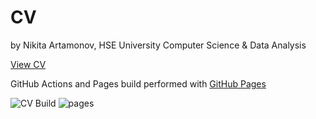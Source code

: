 # CV

by Nikita Artamonov, HSE University Computer Science & Data Analysis

[View CV](https://prnickinv.github.io/cv/cv/resume.pdf)

GitHub Actions and Pages build performed with [GitHub Pages](https://github.com/marketplace/actions/github-pages)

![CV Build](https://github.com/prNickinv/prNickinv.github.io/actions/workflows/main.yml/badge.svg?event=push)
![pages](https://github.com/prNickinv/cv/actions/workflows/pages/pages-build-deployment/badge.svg)
